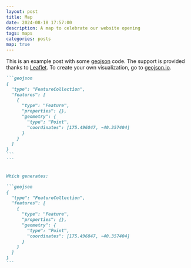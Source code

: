 ```yaml
---
layout: post
title: Map
date: 2024-08-18 17:57:00
description: A map to celebrate our website opening
tags: maps
categories: posts
map: true
---
```


This is an example post with some [geojson](https://geojson.org/) code. The support is provided thanks to [Leaflet](https://leafletjs.com/). To create your own visualization, go to [geojson.io](https://geojson.io/).

````markdown
```geojson
{
  "type": "FeatureCollection",
  "features": [
    {
      "type": "Feature",
      "properties": {},
      "geometry": {
        "type": "Point",
        "coordinates": [175.496847, -40.357404]
      }
    }
  ]
}
```
```


Which generates:

```geojson
{
  "type": "FeatureCollection",
  "features": [
    {
      "type": "Feature",
      "properties": {},
      "geometry": {
        "type": "Point",
        "coordinates": [175.496847, -40.357404]
      }
    }
  ]
}
```
